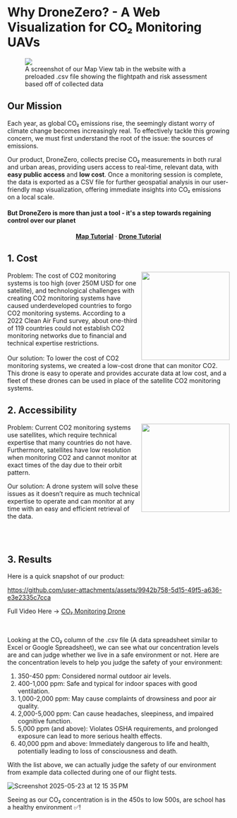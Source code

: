 
# Why DroneZero? - A Web Visualization for CO₂ Monitoring UAVs

<figure>
  <img src="https://github.com/user-attachments/assets/54cc45a1-71e3-46d7-9f60-cc8c4e46796e">
  <figcaption>A screenshot of our Map View tab in the website with a preloaded .csv file showing the flightpath and risk assessment based off of collected data</figcaption>
</figure>


## Our Mission
Each year, as global CO₂ emissions rise, the seemingly distant worry of climate change becomes increasingly real. To effectively tackle this growing concern, we must first understand the root of the issue: the sources of emissions.

Our product, DroneZero, collects precise CO₂ measurements in both rural and urban areas, providing users access to real-time, relevant data, with <b>easy public access</b> and <b>low cost</b>. Once a monitoring session is complete, the data is exported as a CSV file for further geospatial analysis in our user-friendly map visualization, offering immediate insights into CO₂ emissions on a local scale.

#### But DroneZero is more than just a tool - it's a step towards regaining control over our planet

<p align="center">
  <a href="https://dronezero.vercel.app/mapview?tutorial=true"><strong>Map Tutorial</strong></a> ·
  <a href="https://dronezero.vercel.app/dronetutorial"><strong>Drone Tutorial</strong></a>
</p>



## 1. Cost

<img align="right" width="200vh" height="200vh" src="https://github.com/user-attachments/assets/422eecd1-4fad-41ee-a37e-65c9e31afc0d">
Problem: The cost of CO2 monitoring systems is too high (over 250M USD for one satellite), and technological challenges with creating CO2 monitoring systems have caused underdeveloped countries to forgo CO2 monitoring systems. According to a 2022 Clean Air Fund survey, about one-third of 119 countries could not establish CO2 monitoring networks due to financial and technical expertise restrictions.
<br></br>
Our solution: To lower the cost of CO2 monitoring systems, we created a low-cost drone that can monitor CO2. This drone is easy to operate and provides accurate data at low cost, and a fleet of these drones can be used in place of the satellite CO2 monitoring systems.

## 2. Accessibility

<img align="right" width="200vh" height="200vh" src="https://github.com/user-attachments/assets/a5eb1640-f2ea-49d2-9c2b-b0b77c664cbe">

Problem: Current CO2 monitoring systems use satellites, which require technical expertise that many countries do not have. Furthermore, satellites have low resolution when monitoring CO2 and cannot monitor at exact times of the day due to their orbit pattern.

Our solution: A drone system will solve these issues as it doesn’t require as much technical expertise to operate and can monitor at any time with an easy and efficient retrieval of the data.


<br></br>


## 3. Results

Here is a quick snapshot of our product:

https://github.com/user-attachments/assets/9942b758-5d15-49f5-a636-e3e2335c7cca

Full Video Here → [CO₂ Monitoring Drone](https://www.youtube.com/watch?v=lSWDK9mu1hs)

<br></br>
Looking at the CO₂ column of the .csv file (A data spreadsheet similar to Excel or Google Spreadsheet), we can see what our concentration levels are and can judge whether we live in a safe environment or not. Here are the concentration levels to help you judge the safety of your environment:

1. 350-450 ppm: Considered normal outdoor air levels. 
2. 400-1,000 ppm: Safe and typical for indoor spaces with good ventilation. 
3. 1,000-2,000 ppm: May cause complaints of drowsiness and poor air quality. 
4. 2,000-5,000 ppm: Can cause headaches, sleepiness, and impaired cognitive function. 
5. 5,000 ppm (and above): Violates OSHA requirements, and prolonged exposure can lead to more serious health effects. 
6. 40,000 ppm and above: Immediately dangerous to life and health, potentially leading to loss of consciousness and death.

With the list above, we can actually judge the safety of our environment from example data collected during one of our flight tests.

![Screenshot 2025-05-23 at 12 15 35 PM](https://github.com/user-attachments/assets/7937d05d-b7f3-4727-a482-7e70361b0460)

Seeing as our CO₂ concentration is in the 450s to low 500s, are school has a healthy environment ✅!


